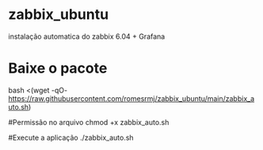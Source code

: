 # zabbix_ubuntu
instalação automatica do zabbix 6.04 + Grafana

# Baixe o pacote

bash <(wget -qO- https://raw.githubusercontent.com/romesrmj/zabbix_ubuntu/main/zabbix_auto.sh)

#Permissão no arquivo
chmod +x zabbix_auto.sh

#Execute a aplicação
./zabbix_auto.sh

